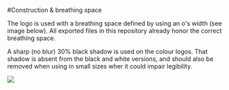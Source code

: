 #Construction & breathing space

The logo is used with a breathing space defined by using an o's width (see image below).
All exported files in this repository already honor the correct breathing space.

A sharp (no blur) 30% black shadow is used on the colour logos.
That shadow is absent from the black and white versions, and should also be removed when using in small sizes wher it could impair legibility.

![](https://github.com/MonkeyDo/audio-commons-logo/blob/master/guidelines/jpeg/audio-commons_guidelines-construction-breathing-space.jpg)
